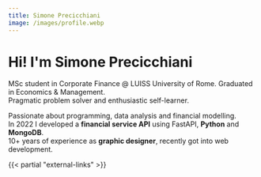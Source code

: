 ```yaml
---
title: Simone Precicchiani
image: /images/profile.webp
---
```


# Hi! I'm Simone Precicchiani

MSc student in Corporate Finance @ LUISS University of Rome. Graduated in Economics & Management.  
Pragmatic problem solver and enthusiastic self-learner.

Passionate about programming, data analysis and financial modelling.  
In 2022 I developed a **financial service API** using FastAPI, **Python** and **MongoDB**.  
10+ years of experience as **graphic designer**, recently got into web development.

{{< partial "external-links" >}}
